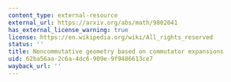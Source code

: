 ```yaml
---
content_type: external-resource
external_url: https://arxiv.org/abs/math/9802041
has_external_license_warning: true
license: https://en.wikipedia.org/wiki/All_rights_reserved
status: ''
title: Noncommutative geometry based on commutator expansions
uid: 62ba56aa-2c6a-4dc6-909e-9f9486613ce7
wayback_url: ''
---
```

